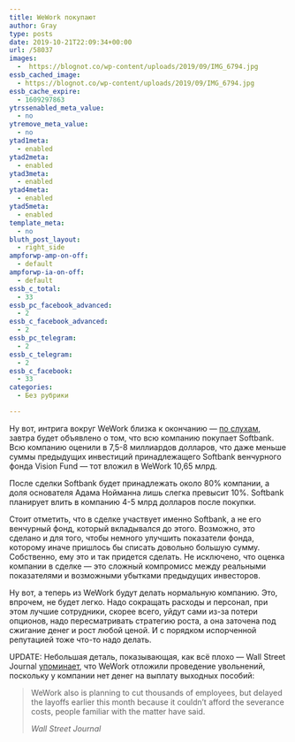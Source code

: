 ```yaml
---
title: WeWork покупают
author: Gray
type: posts
date: 2019-10-21T22:09:34+00:00
url: /58037
images:
  -  https://blognot.co/wp-content/uploads/2019/09/IMG_6794.jpg
essb_cached_image:
  - https://blognot.co/wp-content/uploads/2019/09/IMG_6794.jpg
essb_cache_expire:
  - 1609297863
ytrssenabled_meta_value:
  - no
ytremove_meta_value:
  - no
ytad1meta:
  - enabled
ytad2meta:
  - enabled
ytad3meta:
  - enabled
ytad4meta:
  - enabled
ytad5meta:
  - enabled
template_meta:
  - no
bluth_post_layout:
  - right_side
ampforwp-amp-on-off:
  - default
ampforwp-ia-on-off:
  - default
essb_c_total:
  - 33
essb_pc_facebook_advanced:
  - 2
essb_c_facebook_advanced:
  - 2
essb_pc_telegram:
  - 2
essb_c_telegram:
  - 2
essb_c_facebook:
  - 33
categories:
  - Без рубрики

---
```








Ну вот, интрига вокруг WeWork близка к окончанию — [по слухам][1], завтра будет объявлено о том, что всю компанию покупает Softbank. Всю компанию оценили в 7,5-8 миллиардов долларов, что даже меньше суммы предыдущих инвестиций принадлежащего Softbank венчурного фонда Vision Fund — тот вложил в WeWork 10,65 млрд. 

После сделки Softbank будет принадлежать около 80% компании, а доля основателя Адама Нойманна лишь слегка превысит 10%. Softbank планирует влить в компанию 4-5 млрд долларов после покупки.

Стоит отметить, что в сделке участвует именно Softbank, а не его венчурный фонд, который вкладывался до этого. Возможно, это сделано и для того, чтобы немного улучшить показатели фонда, которому иначе пришлось бы списать довольно большую сумму. Собственно, ему это и так придется сделать. Не исключено, что оценка компании в сделке — это сложный компромисс между реальными показателями и возможными убытками предыдущих инвесторов.

Ну вот, а теперь из WeWork будут делать нормальную компанию. Это, впрочем, не будет легко. Надо сокращать расходы и персонал, при этом лучшие сотрудники, скорее всего, уйдут сами из-за потери опционов, надо пересматривать стратегию роста, а она заточена под сжигание денег и рост любой ценой. И с порядком испорченной репутацией тоже что-то надо делать.

UPDATE: Небольшая деталь, показывающая, как всё плохо — Wall Street Journal [упоминает][2], что WeWork отложили проведение увольнений, поскольку у компании нет денег на выплату выходных пособий:

<blockquote class="wp-block-quote">
  <p>
    WeWork also is planning to cut thousands of employees, but delayed the layoffs earlier this month because it couldn’t afford the severance costs, people familiar with the matter have said.
  </p>
  
  <cite>Wall Street Journal</cite>
</blockquote>

 [1]: https://www.cnbc.com/2019/10/21/softbank-to-take-control-of-wework-sources.html
 [2]: https://www.wsj.com/articles/softbank-offers-to-put-6-5b-into-wework-including-5b-loan-11571687872?mod=mhp